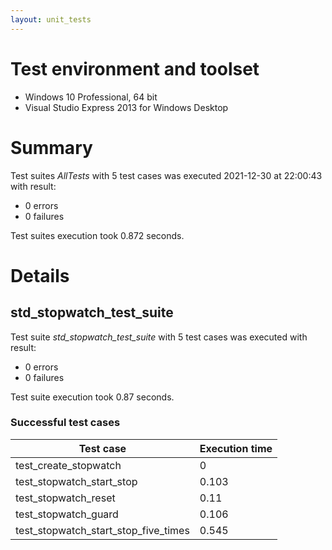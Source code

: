 ```yaml
---
layout: unit_tests
---
```


# Test environment and toolset 

* Windows 10 Professional, 64 bit
* Visual Studio Express 2013 for Windows Desktop

# Summary

Test suites *AllTests* with 5 test cases was executed 2021-12-30 at 22:00:43 with result:

* 0 errors
* 0 failures

Test suites execution took 0.872 seconds.

# Details

## std_stopwatch_test_suite

Test suite *std_stopwatch_test_suite* with 5 test cases was executed with result:

* 0 errors
* 0 failures

Test suite execution took 0.87 seconds.

### Successful test cases

Test case|Execution time
-|-
test_create_stopwatch | 0
test_stopwatch_start_stop | 0.103
test_stopwatch_reset | 0.11
test_stopwatch_guard | 0.106
test_stopwatch_start_stop_five_times | 0.545
